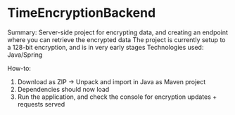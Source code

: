 # TimeEncryptionBackend
Summary: Server-side project for encrypting data, and creating an endpoint where you can retrieve the encrypted data The project is currently setup to a 128-bit encryption, and is in very early stages
Technologies used: Java/Spring

How-to:

1. Download as ZIP -> Unpack and import in Java as Maven project
2. Dependencies should now load
3. Run the application, and check the console for encryption updates + requests served
